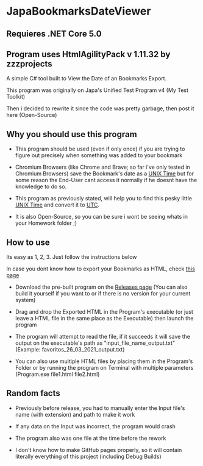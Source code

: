 # JapaBookmarksDateViewer

## Requieres .NET Core 5.0
## Program uses HtmlAgilityPack v 1.11.32 by zzzprojects

 A simple C# tool built to View the Date of an Bookmarks Export.

 This program was originally on Japa's Unified Test Program v4 (My Test Toolkit)

 Then i decided to rewrite it since the code was pretty garbage, then post it here (Open-Source)

## Why you should use this program
- This program should be used (even if only once) if you are trying to figure out precisely when something was added to your bookmark

- Chromium Browsers (like Chrome and Brave; so far i've only tested in Chromium Browsers) save the Bookmark's date as a [UNIX Time](https://en.wikipedia.org/wiki/Unix_time) but for some reason the End-User cant access it normally if he doesnt have the knowledge to do so.

- This program as previously stated, will help you to find this pesky little [UNIX Time](https://en.wikipedia.org/wiki/Unix_time) and convert it to [UTC](https://en.wikipedia.org/wiki/Coordinated_Universal_Time).

- It is also Open-Source, so you can be sure i wont be seeing whats in your Homework folder ;)

## How to use
Its easy as 1, 2, 3. Just follow the instructions below

In case you dont know how to export your Bookmarks as HTML, check [this page](https://www.wikihow.com/Export-Bookmarks-from-Chrome)

- Download the pre-built program on the [Releases page](https://github.com/japa4551/JapaBookmarksDateViewer/releases) (You can also build it yourself if you want to or if there is no version for your current system)

- Drag and drop the Exported HTML in the Program's executable (or just leave a HTML file in the same place as the Executable) then launch the program

- The program will attempt to read the file, if it succeeds it will save the output on the executable's path as "input_file_name_output.txt" (Example: favoritos_26_03_2021_output.txt)

- You can also use multiple HTML files by placing them in the Program's Folder or by running the program on Terminal with multiple parameters (Program.exe file1.html file2.html)

## Random facts
- Previously before release, you had to manually enter the Input file's name (with extension) and path to make it work

- If any data on the Input was incorrect, the program would crash

- The program also was one file at the time before the rework

- I don't know how to make GitHub pages properly, so it will contain literally everything of this project (including Debug Builds)